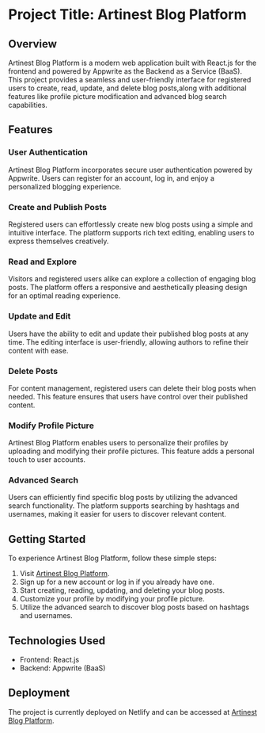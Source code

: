 # Project Title: Artinest Blog Platform
## Overview
Artinest Blog Platform is a modern web application built with React.js for the frontend and powered by Appwrite as the Backend as a Service (BaaS). This project provides a seamless and user-friendly interface for registered users to create, read, update, and delete blog posts,along with additional features like profile picture modification and advanced blog search capabilities.

## Features
### User Authentication
Artinest Blog Platform incorporates secure user authentication powered by Appwrite. Users can register for an account, log in, and enjoy a personalized blogging experience.

### Create and Publish Posts
Registered users can effortlessly create new blog posts using a simple and intuitive interface. The platform supports rich text editing, enabling users to express themselves creatively.

### Read and Explore
Visitors and registered users alike can explore a collection of engaging blog posts. The platform offers a responsive and aesthetically pleasing design for an optimal reading experience.

### Update and Edit
Users have the ability to edit and update their published blog posts at any time. The editing interface is user-friendly, allowing authors to refine their content with ease.

### Delete Posts
For content management, registered users can delete their blog posts when needed. This feature ensures that users have control over their published content.

### Modify Profile Picture
Artinest Blog Platform enables users to personalize their profiles by uploading and modifying their profile pictures. This feature adds a personal touch to user accounts.

### Advanced Search
Users can efficiently find specific blog posts by utilizing the advanced search functionality. The platform supports searching by hashtags and usernames, making it easier for users to discover relevant content.

## Getting Started
To experience Artinest Blog Platform, follow these simple steps:

1. Visit [Artinest Blog Platform](https://artinest.netlify.app).
2. Sign up for a new account or log in if you already have one.
3. Start creating, reading, updating, and deleting your blog posts.
4. Customize your profile by modifying your profile picture.
5. Utilize the advanced search to discover blog posts based on hashtags and usernames.

## Technologies Used
- Frontend: React.js
- Backend: Appwrite (BaaS)

## Deployment
The project is currently deployed on Netlify and can be accessed at [Artinest Blog Platform](https://artinest.netlify.app).